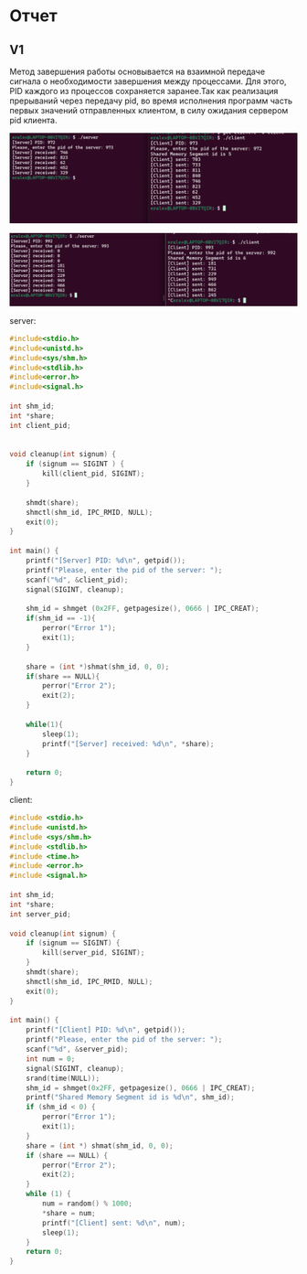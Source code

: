 # Отчет

## V1

Метод завершения работы основывается на взаимной передаче сигнала о
необходимости завершения между процессами. Для этого,
PID каждого из процессов сохраняется заранее.Так как реализация прерываний через передачу pid, во время исполнения
программ часть первых
значений отправленных клиентом, в силу ожидания сервером pid клиента.

![img.png](img.png)

![img_1.png](img_1.png)

server:

```c
#include<stdio.h>
#include<unistd.h>
#include<sys/shm.h>
#include<stdlib.h>
#include<error.h>
#include<signal.h>

int shm_id;
int *share;
int client_pid;


void cleanup(int signum) {
    if (signum == SIGINT ) {
        kill(client_pid, SIGINT);
    }

    shmdt(share);
    shmctl(shm_id, IPC_RMID, NULL);
    exit(0);
}

int main() {
    printf("[Server] PID: %d\n", getpid());
    printf("Please, enter the pid of the server: ");
    scanf("%d", &client_pid);
    signal(SIGINT, cleanup);

    shm_id = shmget (0x2FF, getpagesize(), 0666 | IPC_CREAT);
    if(shm_id == -1){
        perror("Error 1");
        exit(1);
    }

    share = (int *)shmat(shm_id, 0, 0);
    if(share == NULL){
        perror("Error 2");
        exit(2);
    }

    while(1){
        sleep(1);
        printf("[Server] received: %d\n", *share);
    }

    return 0;
}
```

client:

```c
#include <stdio.h>
#include <unistd.h>
#include <sys/shm.h>
#include <stdlib.h>
#include <time.h>
#include <error.h>
#include <signal.h>

int shm_id;
int *share;
int server_pid;

void cleanup(int signum) {
    if (signum == SIGINT) {
        kill(server_pid, SIGINT);
    }
    shmdt(share);
    shmctl(shm_id, IPC_RMID, NULL);
    exit(0);
}

int main() {
    printf("[Client] PID: %d\n", getpid());
    printf("Please, enter the pid of the server: ");
    scanf("%d", &server_pid);
    int num = 0;
    signal(SIGINT, cleanup);
    srand(time(NULL));
    shm_id = shmget(0x2FF, getpagesize(), 0666 | IPC_CREAT);
    printf("Shared Memory Segment id is %d\n", shm_id);
    if (shm_id < 0) {
        perror("Error 1");
        exit(1);
    }
    share = (int *) shmat(shm_id, 0, 0);
    if (share == NULL) {
        perror("Error 2");
        exit(2);
    }
    while (1) {
        num = random() % 1000;
        *share = num;
        printf("[Client] sent: %d\n", num);
        sleep(1);
    }
    return 0;
}
```